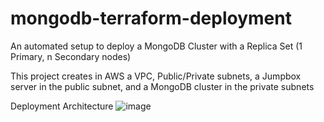 # mongodb-terraform-deployment
An automated setup to deploy a MongoDB Cluster with a Replica Set (1 Primary, n Secondary nodes)

This project creates in AWS a VPC, Public/Private subnets, a Jumpbox server in the public subnet, and a MongoDB cluster in the private subnets

Deployment Architecture
![image](https://github.com/chetankamble4/mongodb-terraform-deployment/assets/152369707/38c19f9b-6621-4c76-9c11-9b2be1a515d4)
